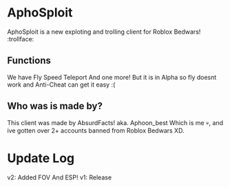 # AphoSploit
AphoSploit is a new exploting and trolling client for Roblox Bedwars! :trollface:
## Functions
We have Fly Speed Teleport And one more! But it is in Alpha so fly doesnt work and Anti-Cheat can get it easy :(
## Who was is made by?
This client was made by AbsurdFacts! aka. Aphoon_best Which is me :skull:, and ive gotten over 2+ accounts banned from Roblox Bedwars XD.
# Update Log
v2: Added FOV And ESP!
v1: Release
